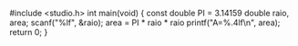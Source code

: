 #include <studio.h>
int main(void) {
    const double PI = 3.14159
    double raio, area;
    scanf("%lf", &raio);
    area = PI * raio * raio
    printf("A=%.4lf\n", area);
    return 0;
}    
